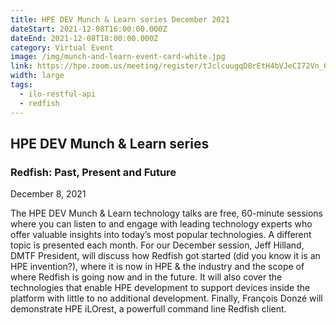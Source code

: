 ```yaml
---
title: HPE DEV Munch & Learn series December 2021
dateStart: 2021-12-08T16:00:00.000Z
dateEnd: 2021-12-08T18:00:00.000Z
category: Virtual Event
image: /img/munch-and-learn-event-card-white.jpg
link: https://hpe.zoom.us/meeting/register/tJclcuugqD8rEtH4bVJeCI72Vn_6wnz9_g1z
width: large
tags:
  - ilo-restful-api
  - redfish
---
```

## HPE DEV Munch & Learn series

### Redfish: Past, Present and Future

December 8, 2021

The HPE DEV Munch & Learn technology talks are free, 60-minute sessions where you can listen to and engage with leading technology experts who offer valuable insights into today’s most popular technologies. A different topic is presented each month. For our December session, Jeff Hilland, DMTF President, will discuss how Redfish got started (did you know it is an HPE invention?), where it is now in HPE & the industry and the scope of where Redfish is going now and in the future. It will also cover the technologies that enable HPE development to support devices inside the platform with little to no additional development. Finally, François Donzé will demonstrate HPE iLOrest, a powerfull command line Redfish client. 